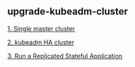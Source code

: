 ## upgrade-kubeadm-cluster
[1. Single master cluster](/upgrading-kubeadm-cluster-from-v1.13.0-to-v1.14.0.md)  

[2. kubeadm HA cluster](/upgrading-kubeadm-HA-cluster-from-v1.13.0-to-v1.13.5.md)  

[3. Run a Replicated Stateful Application](/run-a-replicated-stateful-application/how-to-deploy.md)
